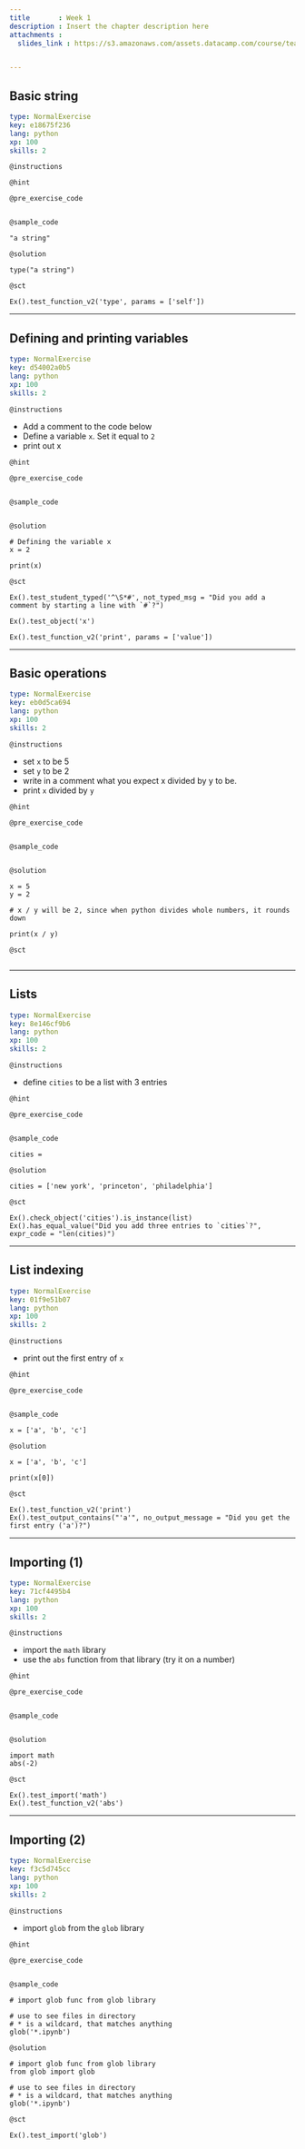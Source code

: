 ```yaml
---
title       : Week 1
description : Insert the chapter description here
attachments :
  slides_link : https://s3.amazonaws.com/assets.datacamp.com/course/teach/slides_example.pdf


---
```

## Basic string

```yaml
type: NormalExercise
key: e18675f236
lang: python
xp: 100
skills: 2
```


`@instructions`

`@hint`

`@pre_exercise_code`
```{python}

```

`@sample_code`
```{python}
"a string"
```

`@solution`
```{python}
type("a string")
```

`@sct`
```{python}
Ex().test_function_v2('type', params = ['self'])
```
---
## Defining and printing variables

```yaml
type: NormalExercise
key: d54002a0b5
lang: python
xp: 100
skills: 2
```


`@instructions`

* Add a comment to the code below
* Define a variable `x`. Set it equal to `2`
* print out x

`@hint`

`@pre_exercise_code`
```{python}

```

`@sample_code`
```{python}

```

`@solution`
```{python}
# Defining the variable x
x = 2

print(x)
```

`@sct`
```{python}
Ex().test_student_typed('^\S*#', not_typed_msg = "Did you add a comment by starting a line with `#`?")

Ex().test_object('x')

Ex().test_function_v2('print', params = ['value'])

```

---
## Basic operations

```yaml
type: NormalExercise
key: eb0d5ca694
lang: python
xp: 100
skills: 2
```


`@instructions`

* set `x` to be 5
* set `y` to be 2
* write in a comment what you expect x divided by y to be.
* print `x` divided by `y`

`@hint`

`@pre_exercise_code`
```{python}

```

`@sample_code`
```{python}

```

`@solution`
```{python}
x = 5
y = 2

# x / y will be 2, since when python divides whole numbers, it rounds down

print(x / y)
```

`@sct`
```{python}

```


---
## Lists

```yaml
type: NormalExercise
key: 8e146cf9b6
lang: python
xp: 100
skills: 2
```


`@instructions`

* define `cities` to be a list with 3 entries

`@hint`

`@pre_exercise_code`
```{python}

```

`@sample_code`
```{python}
cities = 
```

`@solution`
```{python}
cities = ['new york', 'princeton', 'philadelphia']
```

`@sct`
```{python}
Ex().check_object('cities').is_instance(list)
Ex().has_equal_value("Did you add three entries to `cities`?", expr_code = "len(cities)")
```


---
## List indexing

```yaml
type: NormalExercise
key: 01f9e51b07
lang: python
xp: 100
skills: 2
```


`@instructions`

* print out the first entry of `x`

`@hint`

`@pre_exercise_code`
```{python}

```

`@sample_code`
```{python}
x = ['a', 'b', 'c']
```

`@solution`
```{python}
x = ['a', 'b', 'c']

print(x[0])
```

`@sct`
```{python}
Ex().test_function_v2('print')
Ex().test_output_contains("'a'", no_output_message = "Did you get the first entry ('a')?")
```
---
## Importing (1)

```yaml
type: NormalExercise
key: 71cf4495b4
lang: python
xp: 100
skills: 2
```


`@instructions`

* import the `math` library
* use the `abs` function from that library (try it on a number)

`@hint`

`@pre_exercise_code`
```{python}

```

`@sample_code`
```{python}

```

`@solution`
```{python}
import math
abs(-2)
```

`@sct`
```{python}
Ex().test_import('math')
Ex().test_function_v2('abs')
```


---
## Importing (2)

```yaml
type: NormalExercise
key: f3c5d745cc
lang: python
xp: 100
skills: 2
```


`@instructions`

* import `glob` from the `glob` library

`@hint`

`@pre_exercise_code`
```{python}

```

`@sample_code`
```{python}
# import glob func from glob library

# use to see files in directory
# * is a wildcard, that matches anything
glob('*.ipynb')

```

`@solution`
```{python}
# import glob func from glob library
from glob import glob

# use to see files in directory
# * is a wildcard, that matches anything
glob('*.ipynb')
```

`@sct`
```{python}
Ex().test_import('glob')
```
